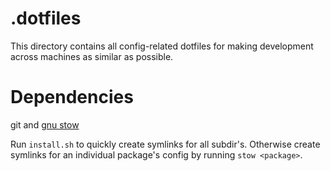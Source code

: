# .dotfiles
This directory contains all config-related dotfiles for making development across machines as similar as possible.

# Dependencies
git and [gnu stow](https://www.gnu.org/software/stow/)

Run `install.sh` to quickly create symlinks for all subdir's. Otherwise create symlinks for an individual package's config by running `stow <package>`.

